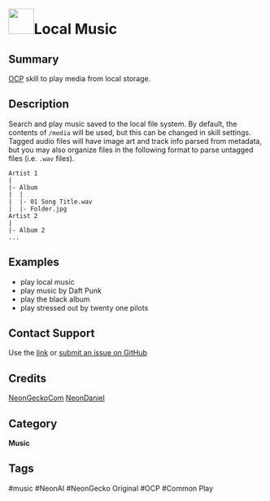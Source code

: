 # <img src='https://freemusicarchive.org/legacy/fma-smaller.jpg' card_color="#FF8600" width="50" style="vertical-align:center">Local Music
## Summary
[OCP](https://github.com/OpenVoiceOS/ovos-ocp-audio-plugin) skill to play media from
local storage.

## Description
Search and play music saved to the local file system. By default, the contents of
`/media` will be used, but this can be changed in skill settings. Tagged audio files
will have image art and track info parsed from metadata, but you may also organize
files in the following format to parse untagged files (i.e. `.wav` files).
```
Artist 1
|
|- Album
|  |
|  |- 01 Song Title.wav
|  |- Folder.jpg
Artist 2
|
|- Album 2
...
```

## Examples
- play local music
- play music by Daft Punk
- play the black album
- play stressed out by twenty one pilots

## Contact Support
Use the [link](https://neongecko.com/ContactUs) or [submit an issue on GitHub](https://help.github.com/en/articles/creating-an-issue)

## Credits

[NeonGeckoCom](https://github.com/NeonGeckoCom)
[NeonDaniel](https://github.com/NeonDaniel)

## Category
**Music**

## Tags
#music
#NeonAI
#NeonGecko Original
#OCP
#Common Play